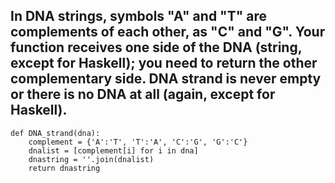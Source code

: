 ## In DNA strings, symbols "A" and "T" are complements of each other, as "C" and "G". Your function receives one side of the DNA (string, except for Haskell); you need to return the other complementary side. DNA strand is never empty or there is no DNA at all (again, except for Haskell).

```
def DNA_strand(dna):
    complement = {'A':'T', 'T':'A', 'C':'G', 'G':'C'}
    dnalist = [complement[i] for i in dna]
    dnastring = ''.join(dnalist)
    return dnastring
````
